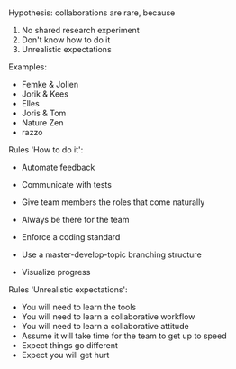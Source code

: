 # 

Hypothesis: collaborations are rare, because

  1. No shared research experiment
  2. Don't know how to do it
  3. Unrealistic expectations

Examples:

 * Femke & Jolien
 * Jorik & Kees
 * Elles
 * Joris & Tom
 * Nature Zen
 * razzo

Rules 'How to do it':

 * Automate feedback
 * Communicate with tests

 * Give team members the roles that come naturally
 * Always be there for the team
 * Enforce a coding standard
 * Use a master-develop-topic branching structure
 * Visualize progress

Rules 'Unrealistic expectations':

 * You will need to learn the tools
 * You will need to learn a collaborative workflow
 * You will need to learn a collaborative attitude
 * Assume it will take time for the team to get up to speed
 * Expect things go different
 * Expect you will get hurt
